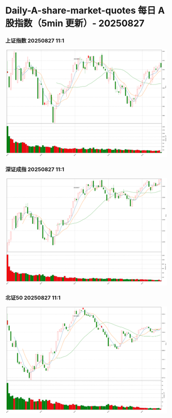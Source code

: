 
# Daily-A-share-market-quotes 每日 A 股指数（5min 更新）- 20250827

### 上证指数 20250827 11:1
![](./fig/2025/8/20250827-sh000001.png)

### 深证成指 20250827 11:1
![](./fig/2025/8/20250827-sz399001.png)

### 北证50 20250827 11:1
![](./fig/2025/8/20250827-bj899050.png)
